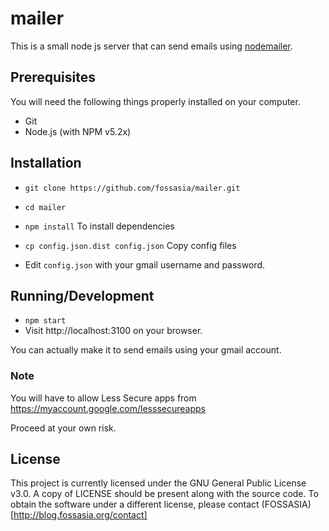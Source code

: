 mailer
======
This is a small node js server that can send emails using [nodemailer](https://www.npmjs.com/package/nodemailer).

## Prerequisites
You will need the following things properly installed on your computer.

- Git
- Node.js (with NPM v5.2x)
## Installation

- ```git clone https://github.com/fossasia/mailer.git```

- ```cd mailer```

- ```npm install``` To install dependencies

- ```cp config.json.dist config.json``` Copy config files

- Edit ```config.json``` with your gmail username and password.

## Running/Development

- ```npm start```
- Visit http://localhost:3100 on your browser.

You can actually make it to send emails using your gmail account. 

### Note
You will have to allow Less Secure apps from https://myaccount.google.com/lesssecureapps

Proceed at your own risk.

## License

This project is currently licensed under the GNU General Public License v3.0. A copy of LICENSE should be present along with the source code. To obtain the software under a different license, please contact (FOSSASIA)[http://blog.fossasia.org/contact]

